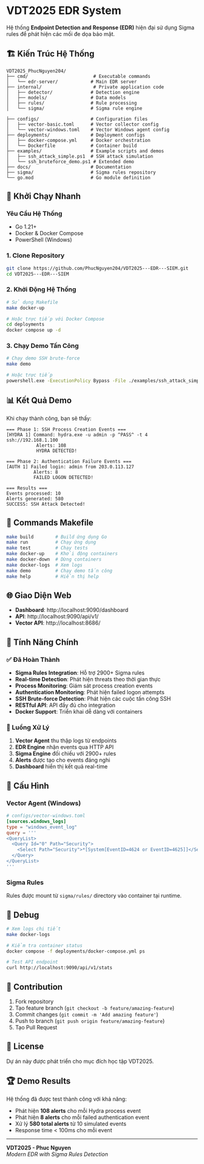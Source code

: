 # VDT2025 EDR System

Hệ thống **Endpoint Detection and Response (EDR)** hiện đại sử dụng Sigma rules để phát hiện các mối đe dọa bảo mật.

## 🏗️ Kiến Trúc Hệ Thống

```
VDT2025_PhucNguyen204/
├── cmd/                        # Executable commands
│   └── edr-server/            # Main EDR server
├── internal/                   # Private application code
│   ├── detector/              # Detection engine
│   ├── models/                # Data models
│   ├── rules/                 # Rule processing
│   └── sigma/                 # Sigma rule engine

├── configs/                   # Configuration files
│   ├── vector-basic.toml      # Vector collector config
│   └── vector-windows.toml    # Vector Windows agent config
├── deployments/               # Deployment configs
│   ├── docker-compose.yml     # Docker orchestration
│   └── Dockerfile             # Container build
├── examples/                  # Example scripts and demos
│   ├── ssh_attack_simple.ps1  # SSH attack simulation
│   └── ssh_bruteforce_demo.ps1 # Extended demo
├── docs/                      # Documentation
├── sigma/                     # Sigma rules repository
└── go.mod                     # Go module definition
```

## 🚀 Khởi Chạy Nhanh

### Yêu Cầu Hệ Thống
- Go 1.21+
- Docker & Docker Compose
- PowerShell (Windows)

### 1. Clone Repository
```bash
git clone https://github.com/PhucNguyen204/VDT2025---EDR---SIEM.git
cd VDT2025---EDR---SIEM
```

### 2. Khởi Động Hệ Thống
```bash
# Sử dụng Makefile
make docker-up

# Hoặc trực tiếp với Docker Compose
cd deployments
docker compose up -d
```

### 3. Chạy Demo Tấn Công
```bash
# Chạy demo SSH brute-force
make demo

# Hoặc trực tiếp
powershell.exe -ExecutionPolicy Bypass -File ./examples/ssh_attack_simple.ps1
```

## 📊 Kết Quả Demo

Khi chạy thành công, bạn sẽ thấy:

```
=== Phase 1: SSH Process Creation Events ===
[HYDRA 1] Command: hydra.exe -u admin -p ^PASS^ -t 4 ssh://192.168.1.100
           Alerts: 108
           HYDRA DETECTED!

=== Phase 2: Authentication Failure Events ===
[AUTH 1] Failed login: admin from 203.0.113.127
          Alerts: 8
          FAILED LOGON DETECTED!

=== Results ===
Events processed: 10
Alerts generated: 580
SUCCESS: SSH Attack Detected!
```

## 🔧 Commands Makefile

```bash
make build        # Build ứng dụng Go
make run          # Chạy ứng dụng
make test         # Chạy tests
make docker-up    # Khởi động containers
make docker-down  # Dừng containers
make docker-logs  # Xem logs
make demo         # Chạy demo tấn công
make help         # Hiển thị help
```

## 🌐 Giao Diện Web

- **Dashboard**: http://localhost:9090/dashboard
- **API**: http://localhost:9090/api/v1/
- **Vector API**: http://localhost:8686/

## 🎯 Tính Năng Chính

### ✅ Đã Hoàn Thành
- **Sigma Rules Integration**: Hỗ trợ 2900+ Sigma rules
- **Real-time Detection**: Phát hiện threats theo thời gian thực
- **Process Monitoring**: Giám sát process creation events
- **Authentication Monitoring**: Phát hiện failed logon attempts
- **SSH Brute-force Detection**: Phát hiện các cuộc tấn công SSH
- **RESTful API**: API đầy đủ cho integration
- **Docker Support**: Triển khai dễ dàng với containers

### 🔄 Luồng Xử Lý
1. **Vector Agent** thu thập logs từ endpoints
2. **EDR Engine** nhận events qua HTTP API
3. **Sigma Engine** đối chiếu với 2900+ rules
4. **Alerts** được tạo cho events đáng nghi
5. **Dashboard** hiển thị kết quả real-time

## 📝 Cấu Hình

### Vector Agent (Windows)
```toml
# configs/vector-windows.toml
[sources.windows_logs]
type = "windows_event_log"
query = '''
<QueryList>
  <Query Id="0" Path="Security">
    <Select Path="Security">*[System[EventID=4624 or EventID=4625]]</Select>
  </Query>
</QueryList>
'''
```

### Sigma Rules
Rules được mount từ `sigma/rules/` directory vào container tại runtime.

## 🐞 Debug

```bash
# Xem logs chi tiết
make docker-logs

# Kiểm tra container status
docker compose -f deployments/docker-compose.yml ps

# Test API endpoint
curl http://localhost:9090/api/v1/stats
```

## 🤝 Contribution

1. Fork repository
2. Tạo feature branch (`git checkout -b feature/amazing-feature`)
3. Commit changes (`git commit -m 'Add amazing feature'`)
4. Push to branch (`git push origin feature/amazing-feature`)
5. Tạo Pull Request

## 📜 License

Dự án này được phát triển cho mục đích học tập VDT2025.

## 🏆 Demo Results

Hệ thống đã được test thành công với khả năng:
- Phát hiện **108 alerts** cho mỗi Hydra process event
- Phát hiện **8 alerts** cho mỗi failed authentication event
- Xử lý **580 total alerts** từ 10 simulated events
- Response time < 100ms cho mỗi event

---

**VDT2025 - Phuc Nguyen**  
*Modern EDR with Sigma Rules Detection*